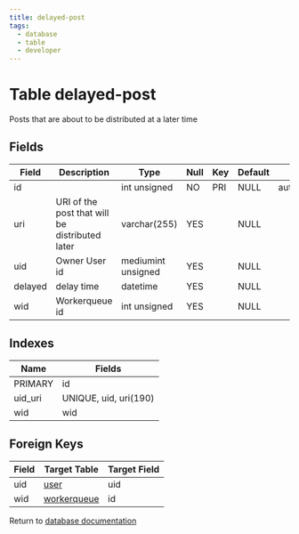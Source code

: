 ```yaml
---
title: delayed-post
tags:
  - database
  - table
  - developer
---
```

# Table delayed-post

Posts that are about to be distributed at a later time

## Fields

| Field   | Description                                    | Type               | Null | Key | Default | Extra          |
| ------- | ---------------------------------------------- | ------------------ | ---- | --- | ------- | -------------- |
| id      |                                                | int unsigned       | NO   | PRI | NULL    | auto_increment |
| uri     | URI of the post that will be distributed later | varchar(255)       | YES  |     | NULL    |                |
| uid     | Owner User id                                  | mediumint unsigned | YES  |     | NULL    |                |
| delayed | delay time                                     | datetime           | YES  |     | NULL    |                |
| wid     | Workerqueue id                                 | int unsigned       | YES  |     | NULL    |                |

## Indexes

| Name    | Fields                |
| ------- | --------------------- |
| PRIMARY | id                    |
| uid_uri | UNIQUE, uid, uri(190) |
| wid     | wid                   |

## Foreign Keys

| Field | Target Table                                 | Target Field |
| ----- | -------------------------------------------- | ------------ |
| uid   | [user](/spec/database/db_user)               | uid          |
| wid   | [workerqueue](/spec/database/db_workerqueue) | id           |

Return to [database documentation](/spec/database/)
